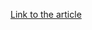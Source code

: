 [Link to the article](https://crowdstrike.com/blog/meet-crowdstrikes-adversary-of-the-month-for-november-helix-kitten/)
